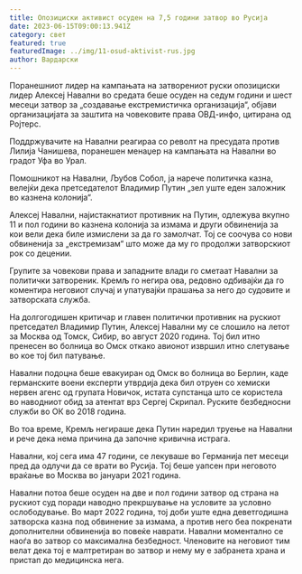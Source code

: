 ```yaml
---
title: Опозициски активист осуден на 7,5 години затвор во Русија
date: 2023-06-15T09:00:13.941Z
category: свет
featured: true
featuredImage: ../img/11-osud-aktivist-rus.jpg
author: Вардарски
---
```

Поранешниот лидер на кампањата на затворениот руски опозициски лидер Алексеј Навални во средата беше осуден на седум години и шест месеци затвор за „создавање екстремистичка организација“, објави организацијата за заштита на човековите права ОВД-инфо, цитирана од Ројтерс.

Поддржувачите на Навални реагираа со револт на пресудата против Лилија Чанишева, поранешен менаџер на кампањата на Навални во градот Уфа во Урал.

Помошникот на Навални, Љубов Собол, ја нарече политичка казна, велејќи дека претседателот Владимир Путин „зел уште еден заложник во казнена колонија“.

Алексеј Навални, најистакнатиот противник на Путин, одлежува вкупно 11 и пол години во казнена колонија за измама и други обвиненија за кои вели дека биле измислени за да го замолчат. Тој се соочува со нови обвиненија за „екстремизам“ што може да му го продолжи затворскиот рок со децении.

Групите за човекови права и западните влади го сметаат Навални за политички затвореник. Кремљ го негира ова, редовно одбивајќи да го коментира неговиот случај и упатувајќи прашања за него до судовите и затворската служба.

На долгогодишен критичар и главен политички противник на рускиот претседател Владимир Путин, Алексеј Навални му се слошило на летот за Москва од Томск, Сибир, во август 2020 година. Тој бил итно пренесен во болница во Омск откако авионот извршил итно слетување во кое тој бил патување.

Навални подоцна беше евакуиран од Омск во болница во Берлин, каде германските воени експерти утврдија дека бил отруен со хемиски нервен агенс од групата Новичок, истата супстанца што се користела во наводниот обид за атентат врз Сергеј Скрипал. Руските безбедносни служби во ОК во 2018 година.

Во тоа време, Кремљ негираше дека Путин наредил труење на Навални и рече дека нема причина да започне кривична истрага.

Навални, кој сега има 47 години, се лекуваше во Германија пет месеци пред да одлучи да се врати во Русија. Тој беше уапсен при неговото враќање во Москва во јануари 2021 година.

Навални потоа беше осуден на две и пол години затвор од страна на рускиот суд поради наводно прекршување на условите за условно ослободување. Во март 2022 година, тој доби уште една деветгодишна затворска казна под обвинение за измама, а против него беа покренати дополнителни обвиненија во повеќе наврати. Навални моментално се наоѓа во затвор со максимална безбедност. Членовите на неговиот тим велат дека тој е малтретиран во затвор и нему му е забранета храна и пристап до медицинска нега.